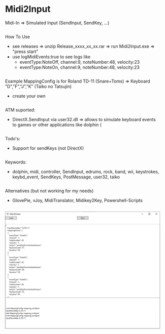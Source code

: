 # Midi2Input
Midi-In => Simulated Input (SendInput, SendKey, ...)
<pre>
</pre>
How To Use
* see releases => unzip Release_xxxx_xx_xx.rar => run Midi2Input.exe => "press start"
* use logMidiEvents:true to see logs like
  * eventType:NoteOff, channel:9, noteNumber:48, velocity:23
  * eventType:NoteOn, channel:9, noteNumber:48, velocity:23
<pre>
</pre>
Example MappingConfig is for Roland TD-11 (Snare+Toms) => Keyboard "D","F","J","K" (Taiko no Tatsujin)
* create your own
<pre>
</pre>
ATM suported:
* DirectX.SendInput via user32.dll => allows to simulate keyboard events to games or other applications like dolphin (
<pre>
</pre>
Todo's:
* Support for sendKeys (not DirectX)
<pre>
</pre>
Keywords:
* dolphin, midi, controller, SendInput, edrums, rock, band, wii, keystrokes, keybd_event, SendKeys, PostMessage, user32, taiko
<pre>
</pre>
Alternatives (but not working for my needs)
* GlovePie, vJoy, MidiTranslator, Midikey2Key, Powershell-Scripts
<pre>
</pre>
![Screenshot](Midi2Input.png)
